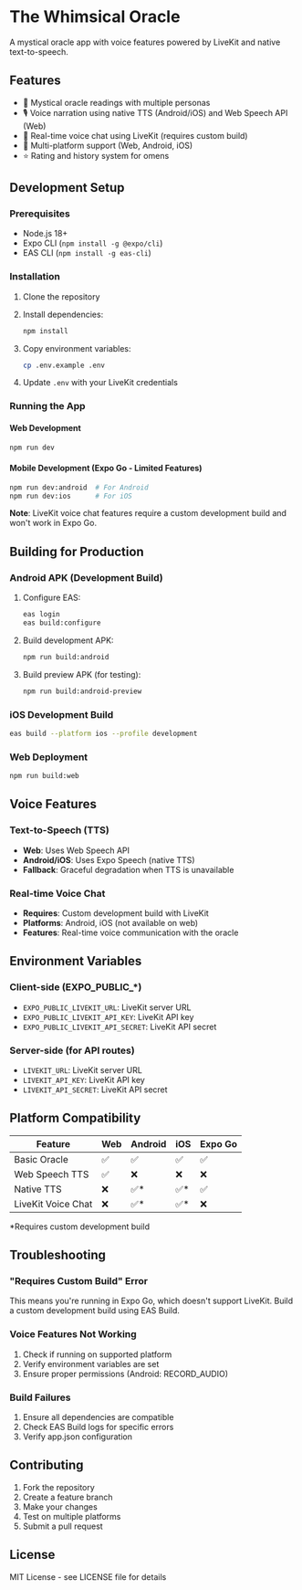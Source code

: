 # The Whimsical Oracle

A mystical oracle app with voice features powered by LiveKit and native text-to-speech.

## Features

- 🔮 Mystical oracle readings with multiple personas
- 🎙️ Voice narration using native TTS (Android/iOS) and Web Speech API (Web)
- 💬 Real-time voice chat using LiveKit (requires custom build)
- 📱 Multi-platform support (Web, Android, iOS)
- ⭐ Rating and history system for omens

## Development Setup

### Prerequisites

- Node.js 18+ 
- Expo CLI (`npm install -g @expo/cli`)
- EAS CLI (`npm install -g eas-cli`)

### Installation

1. Clone the repository
2. Install dependencies:
   ```bash
   npm install
   ```

3. Copy environment variables:
   ```bash
   cp .env.example .env
   ```

4. Update `.env` with your LiveKit credentials

### Running the App

#### Web Development
```bash
npm run dev
```

#### Mobile Development (Expo Go - Limited Features)
```bash
npm run dev:android  # For Android
npm run dev:ios      # For iOS
```

**Note**: LiveKit voice chat features require a custom development build and won't work in Expo Go.

## Building for Production

### Android APK (Development Build)

1. Configure EAS:
   ```bash
   eas login
   eas build:configure
   ```

2. Build development APK:
   ```bash
   npm run build:android
   ```

3. Build preview APK (for testing):
   ```bash
   npm run build:android-preview
   ```

### iOS Development Build

```bash
eas build --platform ios --profile development
```

### Web Deployment

```bash
npm run build:web
```

## Voice Features

### Text-to-Speech (TTS)
- **Web**: Uses Web Speech API
- **Android/iOS**: Uses Expo Speech (native TTS)
- **Fallback**: Graceful degradation when TTS is unavailable

### Real-time Voice Chat
- **Requires**: Custom development build with LiveKit
- **Platforms**: Android, iOS (not available on web)
- **Features**: Real-time voice communication with the oracle

## Environment Variables

### Client-side (EXPO_PUBLIC_*)
- `EXPO_PUBLIC_LIVEKIT_URL`: LiveKit server URL
- `EXPO_PUBLIC_LIVEKIT_API_KEY`: LiveKit API key
- `EXPO_PUBLIC_LIVEKIT_API_SECRET`: LiveKit API secret

### Server-side (for API routes)
- `LIVEKIT_URL`: LiveKit server URL
- `LIVEKIT_API_KEY`: LiveKit API key  
- `LIVEKIT_API_SECRET`: LiveKit API secret

## Platform Compatibility

| Feature | Web | Android | iOS | Expo Go |
|---------|-----|---------|-----|---------|
| Basic Oracle | ✅ | ✅ | ✅ | ✅ |
| Web Speech TTS | ✅ | ❌ | ❌ | ❌ |
| Native TTS | ❌ | ✅* | ✅* | ✅ |
| LiveKit Voice Chat | ❌ | ✅* | ✅* | ❌ |

*Requires custom development build

## Troubleshooting

### "Requires Custom Build" Error
This means you're running in Expo Go, which doesn't support LiveKit. Build a custom development build using EAS Build.

### Voice Features Not Working
1. Check if running on supported platform
2. Verify environment variables are set
3. Ensure proper permissions (Android: RECORD_AUDIO)

### Build Failures
1. Ensure all dependencies are compatible
2. Check EAS Build logs for specific errors
3. Verify app.json configuration

## Contributing

1. Fork the repository
2. Create a feature branch
3. Make your changes
4. Test on multiple platforms
5. Submit a pull request

## License

MIT License - see LICENSE file for details